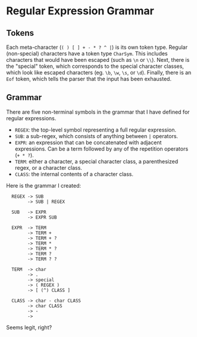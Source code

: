 # Regular Expression Grammar

## Tokens

Each meta-character (`( ) [ ] + - * ? ^ |`) is its own token type.  Regular
(non-special) characters have a token type `CharSym`.  This includes characters
that would have been escaped (such as `\n` or `\\`).  Next, there is the
"special" token, which corresponds to the special character classes, which look
like escaped characters (eg. `\b`, `\w`, `\s`, or `\d`).  Finally, there is an
`Eof` token, which tells the parser that the input has been exhausted.

## Grammar

There are five non-terminal symbols in the grammar that I have defined for
regular expressions.

- `REGEX`: the top-level symbol representing a full regular expression.
- `SUB`: a sub-regex, which consists of anything between `|` operators.
- `EXPR`: an expression that can be concatenated with adjacent expressions.
  Can be a term followed by any of the repetition operators (`+ * ?`).
- `TERM`: either a character, a special character class, a parenthesized regex,
  or a character class.
- `CLASS`: the internal contents of a character class.

Here is the grammar I created:

```
  REGEX -> SUB
        -> SUB | REGEX

  SUB   -> EXPR
        -> EXPR SUB

  EXPR  -> TERM
        -> TERM +
        -> TERM + ?
        -> TERM *
        -> TERM * ?
        -> TERM ?
        -> TERM ? ?

  TERM  -> char
        -> .
        -> special
        -> ( REGEX )
        -> [ (^) CLASS ]

  CLASS -> char - char CLASS
        -> char CLASS
        -> -
        ->
```

Seems legit, right?
